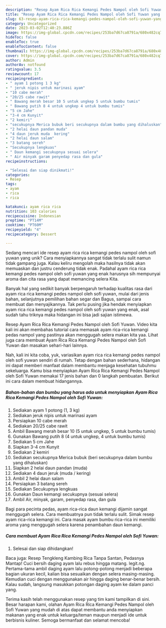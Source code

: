 ```yaml
---
description: "Resep Ayam Rica Rica Kemangi Pedes Nampol oleh Sofi Yuwan yang Enak"
title: "Resep Ayam Rica Rica Kemangi Pedes Nampol oleh Sofi Yuwan yang Enak"
slug: 63-resep-ayam-rica-rica-kemangi-pedes-nampol-oleh-sofi-yuwan-yang-enak
category: Uncategorized
date: 2023-03-02T12:40:23.886Z
image: https://img-global.cpcdn.com/recipes/253ba7d67ca8791a/680x482cq70/ayam-rica-rica-kemangi-pedes-nampol-oleh-sofi-yuwan-foto-resep-utama.jpg
hideToc: false
enableToc: true
enableTocContent: false
thumbnail: https://img-global.cpcdn.com/recipes/253ba7d67ca8791a/680x482cq70/ayam-rica-rica-kemangi-pedes-nampol-oleh-sofi-yuwan-foto-resep-utama.jpg
cover: https://img-global.cpcdn.com/recipes/253ba7d67ca8791a/680x482cq70/ayam-rica-rica-kemangi-pedes-nampol-oleh-sofi-yuwan-foto-resep-utama.jpg
author: Admin
authorAv: notfound
ratingvalue: 3.5
reviewcount: 17
recipeingredient:
- " ayam 1 potong 1 3 kg"
- " jeruk nipis untuk marinasi ayam"
- "10 cabe merah"
- "20/25 cabe rawit"
- " Bawang merah besar 10 5 untuk ungkep 5 untuk bumbu tumis"
- " Bawang putih 8 4 untuk ungkep 4 untuk bumbu tumis"
- "5 cm Jahe"
- "3-4 cm Kunyit"
- "2 kemiri"
- "secukupnya Merica bubuk beri secukupnya dalam bumbu yang dihaluskan"
- "2 helai daun pandan muda"
- "4 daun jeruk muda  kering"
- "2 helai daun salam"
- "3 batang sereh"
- "Secukupnya lengkuas"
- " Daun kemangi secukupnya sesuai selera"
- " Air minyak garam penyedap rasa dan gula"
recipeinstructions:

- "Selesai dan siap dinikmati!"
categories:
- Resep
tags:
- ayam
- rica
- rica

katakunci: ayam rica rica 
nutrition: 103 calories
recipecuisine: Indonesian
preptime: "PT14M"
cooktime: "PT60M"
recipeyield: "4"
recipecategory: Dessert

---
```





Sedang mencari ide resep ayam rica rica kemangi pedes nampol oleh sofi yuwan yang unik? Cara menyiapkannya sangat tidak terlalu sulit namun tidak gampang juga. Kalau keliru mengolah maka hasilnya tidak akan memuaskan dan justru cenderung tidak enak. Padahal ayam rica rica kemangi pedes nampol oleh sofi yuwan yang enak harusnya sih mempunyai aroma dan cita rasa yang dapat memancing selera Kita.





Banyak hal yang sedikit banyak berpengaruh terhadap kualitas rasa dari ayam rica rica kemangi pedes nampol oleh sofi yuwan, mulai dari jenis bahan, selanjutnya pemilihan bahan segar dan Bagus, sampai cara membuat dan menyajikannya. Tak perlu pusing jika hendak menyiapkan ayam rica rica kemangi pedes nampol oleh sofi yuwan yang enak,      asal sudah tahu triknya maka hidangan ini bisa jadi sajian istimewa.














Resep Ayam Rica Rica Kemangi Pedes Nampol oleh Sofi Yuwan. Video kita kali ini akan membahas tutorial cara memasak ayam rica-rica kemangi pedas nampol yang pastinya akan menggugah selera makan kita yaa. Lihat juga cara membuat Ayam Rica Rica Kemangi Pedes Nampol oleh Sofi Yuwan dan masakan sehari-hari lainnya.






Nah, kali ini kita coba, yuk, variasikan ayam rica rica kemangi pedes nampol oleh sofi yuwan sendiri di rumah. Tetap dengan bahan sederhana, hidangan ini dapat memberi manfaat dalam membantu menjaga kesehatan tubuhmu sekeluarga. Kamu bisa menyiapkan Ayam Rica Rica Kemangi Pedes Nampol oleh Sofi Yuwan memakai 17 jenis bahan dan 0 langkah pembuatan. Berikut ini cara dalam membuat hidangannya.

<!--inarticleads1-->

##### Bahan-bahan dan bumbu yang harus ada untuk menyiapkan Ayam Rica Rica Kemangi Pedes Nampol oleh Sofi Yuwan:

1. Sediakan  ayam 1 potong (1, 3 kg)
1. Sediakan  jeruk nipis untuk marinasi ayam
1. Persiapkan 10 cabe merah
1. Sediakan 20/25 cabe rawit
1. Ambil  Bawang merah besar 10 (5 untuk ungkep, 5 untuk bumbu tumis)
1. Gunakan  Bawang putih 8 (4 untuk ungkep, 4 untuk bumbu tumis)
1. Sediakan 5 cm Jahe
1. Siapkan 3-4 cm Kunyit
1. Sediakan 2 kemiri
1. Sediakan secukupnya Merica bubuk (beri secukupnya dalam bumbu yang dihaluskan)
1. Siapkan 2 helai daun pandan (muda)
1. Sediakan 4 daun jeruk (muda / kering)
1. Ambil 2 helai daun salam
1. Persiapkan 3 batang sereh
1. Sediakan Secukupnya lengkuas
1. Gunakan  Daun kemangi secukupnya (sesuai selera)
1. Ambil  Air, minyak, garam, penyedap rasa, dan gula


Bagi para pecinta pedas, ayam rica-rica daun kemangi dijamin sangat menggugah selera. Cara membuatnya pun tidak terlalu sulit. Simak resep ayam rica-rica kemangi ini. Cara masak ayam bumbu rica-rica ini memiliki aroma yang menggugah selera karena penambahan daun kemangi. 

<!--inarticleads2-->

##### Cara membuat Ayam Rica Rica Kemangi Pedes Nampol oleh Sofi Yuwan:


1. Selesai dan siap dihidangkan!

Baca juga: Resep Tengkleng Kambing Rica Tanpa Santan, Pedasnya Mantap! Cuci bersih daging ayam lalu rebus hingga matang. legit.ng. Pertama-tama ambil daging ayam lalu potong-potong menjadi beberapa bagian ukuran kecil, kalian bisa sesuaikan dengan selera masing-masing. Kemudian cuci dengan menggunakan air hingga daging benar-benar bersih. Kalau sudah, langsung masukkan potongan daging ayam ke dalam panci yang. 

Terima kasih telah menggunakan resep yang tim kami tampilkan di sini. Besar harapan kami, olahan Ayam Rica Rica Kemangi Pedes Nampol oleh Sofi Yuwan yang mudah di atas dapat membantu anda menyiapkan makanan yang enak untuk keluarga/teman maupun menjadi ide untuk berbisnis kuliner. Semoga bermanfaat dan selamat mencoba!
